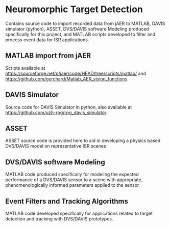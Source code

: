 # Neuromorphic Target Detection

Contains source code to import recorded data from jAER to MATLAB, DAVIS simulator (python), ASSET, DVS/DAVIS software Modeling produced specifically for this project, and MATLAB scripts developed to filter and process event data for ISR applications.

## MATLAB import from jAER

Scripts available at https://sourceforge.net/p/jaer/code/HEAD/tree/scripts/matlab/ and https://github.com/gorchard/Matlab_AER_vision_functions

## DAVIS Simulator

Source code for DAVIS Simulator in python, also available at https://github.com/uzh-rpg/rpg_davis_simulator.

## ASSET 

ASSET source code is provided here to aid in developing a physics based DVS/DAVIS model on representative ISR scenes

## DVS/DAVIS software Modeling

MATLAB code produced specifically for modeling the expected performance of a DVS/DAVIS sensor to a scene with appropriate, phenomenologically informed parameters applied to the sensor

## Event Filters and Tracking Algorithms

MATLAB code developed specifically for applications related to target detection and tracking with DVS/DAVIS prototypes.   

